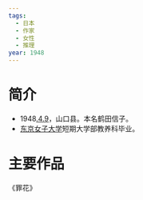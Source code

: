 ```yaml
---
tags:
  - 日本
  - 作家
  - 女性
  - 推理
year: 1948
---
```

# 简介

- 1948[.4.9](2024-04-09.md)，山口县。本名鹤田信子。
- [东京女子大学](东京女子大学.md)短期大学部教养科毕业。
# 主要作品

《罪花》